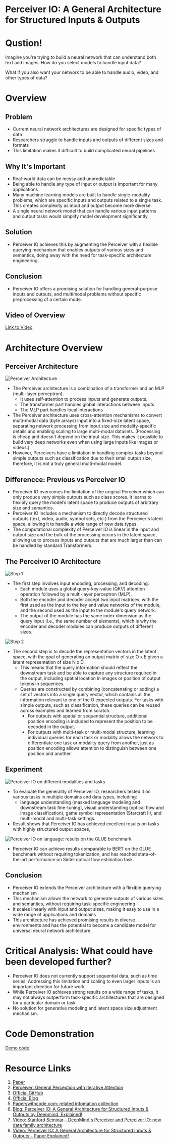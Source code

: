 # Perceiver IO: A General Architecture for Structured Inputs & Outputs

# Qustion!
Imagine you're trying to build a neural network that can understand both text and images. How do you select models to handle input data?

What if you also want your network to be able to handle audio, video, and other types of data?

# Overview


## Problem
- Current neural network architectures are designed for specific types of data
- Researchers struggle to handle inputs and outputs of different sizes and formats
- This limitation makes it difficult to build complicated neural pipelines

## Why It's Important
- Real-world data can be messy and unpredictable
- Being able to handle any type of input or output is important for many applications
- Many machine learning models are built to handle single-modality problems, which are specific inputs and outputs related to a single task. This creates complexity as input and output become more diverse.
- A single neural network model that can handle various input patterns and output tasks would simplify model development significantly


## Solution
- Perceiver IO achieves this by augmenting the Perceiver with a flexible querying mechanism that enables outputs of various sizes and semantics, doing away with the need for task-specific architecture engineering. 

## Conclusion
- Perceiver IO offers a promising solution for handling general-purpose inputs and outputs, and multimodal problems without specific preprocessing of a certain mode.

## Video of Overview
[Link to Video](video.mov)


# Architecture  Overview
## Perceiver Architecture

![Perceiver Architecture](figures/perceiver_architecture.png)

- The Perceiver architecture is a combination of a transformer and an MLP (multi-layer perceptron). 
  - It uses self-attention to process inputs and generate outputs. 
  - The transformer part handles global interactions between inputs
  - The MLP part handles local interactions
- The Perceiver architecture uses cross-attention mechanisms to convert multi-modal data (byte arrays) input into a fixed-size latent space, separating network processing from input size and modality-specific details and enabling scaling to large multi-modal datasets. (Processing is cheap and doesn't depend on the input size. This makes it possible to build very deep networks even when using large inputs like images or videos.)
- However, Perceivers have a limitation in handling complex tasks beyond simple outputs such as classification due to their small output size, therefore, it is not a truly general multi-modal model.


## Differencce: Previous vs Perceiver IO
- Perceiver IO overcomes the limitation of the original Perceiver which can only produce very simple outputs such as class scores. It learns to flexibly query the model’s latent space to produce outputs of arbitrary size and semantics.
- Perceiver IO includes a mechanism to directly decode structured outputs (text, video, audio, symbol sets, etc.) from the Perceiver's latent space, allowing it to handle a wide range of new data types. 
- The computational complexity of Perceiver IO is linear in the input and output size and the bulk of the processing occurs in the latent space, allowing us to process inputs and outputs that are much larger than can be handled by standard Transformers.

## The Perceiver IO Architecture

![Step 1](figures/architecture1.png)
- The first step involves input encoding, processing, and decoding. 
  - Each module uses a global query-key-value (QKV) attention operation followed by a multi-layer perceptron (MLP). 
  - Both the encoder and decoder accept two input matrices, with the first used as the input to the key and value networks of the module, and the second used as the input to the module's query network. 
  - The output of the module has the same index dimension as the query input (i.e., the same number of elements), which is why the encoder and decoder modules can produce outputs of different sizes.

![Step 2](figures/architecture2.png)

- The second step is to decode the representation vectors in the latent space, with the goal of generating an output matrix of size O x E given a latent representation of size N x D. 
  - This means that the query information should reflect the downstream task and be able to capture any structure required in the output, including spatial location in images or position of output tokens in sequences.
  - Queries are constructed by combining (concatenating or adding) a set of vectors into a single query vector, which contains all the information relevant to one of the O expected outputs. For tasks with simple outputs, such as classification, these queries can be reused across examples and learned from scratch. 
    - For outputs with spatial or sequential structure, additional position encoding is included to represent the position to be decoded in the output. 
    - For outputs with multi-task or multi-modal structure, learning individual queries for each task or modality allows the network to differentiate one task or modality query from another, just as position encoding allows attention to distinguish between one position and another.

## Experiment

![Perceiver IO on different modalities and tasks](figures/result1.png)

- To evaluate the generality of Perceiver IO, researchers tested it on various tasks in multiple domains and data types, including:
  - language understanding (masked language modeling and downstream task fine-tuning), visual understanding (optical flow and image classification), game symbol representation (Starcraft II), and multi-modal and multi-task settings.
- Result shows that Perceiver IO has achieved excellent results on tasks with highly structured output spaces, 

![Perceiver IO on language: results on the GLUE benchmark](figures/result2.png)
- Perceiver IO can achieve results comparable to BERT on the GLUE benchmark without requiring tokenization, and has reached state-of-the-art performance on Sintel optical flow estimation task.


## Conclusion

- Perceiver IO extends the Perceiver architecture with a flexible querying mechanism
- This mechanism allows the network to generate outputs of various sizes and semantics, without requiring task-specific engineering
- It scales linearly with input and output sizes, making it easy to use in a wide range of applications and domains
- This architecture has achieved promising results in diverse environments and has the potential to become a candidate model for universal neural network architecture.

# Critical Analysis: What could have been developed further?
- Perceiver IO does not currently support sequential data, such as time series. Addressing this limitation and scaling to even larger inputs is an important direction for future work.
- While Perceiver IO achieves strong results on a wide range of tasks, it may not always outperform task-specific architectures that are designed for a particular domain or task.
- No solution for generative modeling and latent space size adjustment mechanism.


# Code Demonstration
[Demo code](https://colab.research.google.com/drive/1ystHo5CMFwMlwy7Ld67fYXBckfy4DXw9).

# Resource Links
1. [Paper](https://arxiv.org/abs/2107.14795)
2. [Perceiver: General Perception with Iterative Attention](https://arxiv.org/abs/2103.03206)
3. [Official GitHub](https://github.com/deepmind/deepmind-research/tree/master/perceiver)
4. [Official Blog](https://www.deepmind.com/blog/building-architectures-that-can-handle-the-worlds-data)
5. [Paperswithcode.com: related infomation collection](https://paperswithcode.com/paper/perceiver-io-a-general-architecture-for#code)
6. [Blog: Perceiver IO: A General Architecture for Structured Inputs & Outputs by Deepmind. Explained!](https://medium.com/analytics-vidhya/perceiver-io-a-general-architecture-for-structured-inputs-outputs-4ad669315e7f)
7. [Video: Stanford Seminar - DeepMind's Perceiver and Perceiver IO: new data family architecture](https://www.youtube.com/watch?app=desktop&v=wTZ3o36lXoQ)
8. [Video: Perceiver IO: A General Architecture for Structured Inputs & Outputs - Paper Explained!](https://www.youtube.com/watch?v=AS1Sh-KuNzs)
